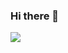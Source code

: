### Hi there 👋

<!--
**Shaopus/Shaopus** is a ✨ _special_ ✨ repository because its `README.md` (this file) appears on your GitHub profile.

Here are some ideas to get you started:

- 🔭 I’m currently working on ...
- 🌱 I’m currently learning ...
- 👯 I’m looking to collaborate on ...
- 🤔 I’m looking for help with ...
- 💬 Ask me about ...
- 📫 How to reach me: ...
- 😄 Pronouns: ...
- ⚡ Fun fact: ...
-->


[![](https://fx.service.tcloudbase.com/api?username=shaopus&show_icons=true&title_color=fff&icon_color=79ff97&text_color=9f9f9f&bg_color=151515)](https://fx.service.tcloudbase.com/api?username=shaopus&show_icons=true&title_color=fff&icon_color=79ff97&text_color=9f9f9f&bg_color=151515)
